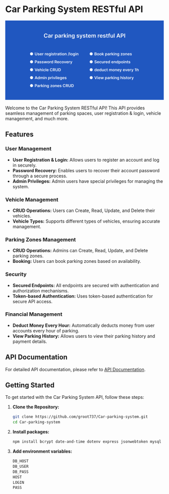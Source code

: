 # Car Parking System RESTful API

![Car Parking System](https://github.com/groot737/Car-parking-system/blob/main/image/banner.png) <!-- Replace 'link_to_your_banner_image' with the actual URL of your title banner image -->

Welcome to the Car Parking System RESTful API! This API provides seamless management of parking spaces, user registration & login, vehicle management, and much more.

## Features

### User Management

- **User Registration & Login:** Allows users to register an account and log in securely.
- **Password Recovery:** Enables users to recover their account password through a secure process.
- **Admin Privileges:** Admin users have special privileges for managing the system.

### Vehicle Management

- **CRUD Operations:** Users can Create, Read, Update, and Delete their vehicles.
- **Vehicle Types:** Supports different types of vehicles, ensuring accurate management.

### Parking Zones Management

- **CRUD Operations:** Admins can Create, Read, Update, and Delete parking zones.
- **Booking:** Users can book parking zones based on availability.

### Security

- **Secured Endpoints:** All endpoints are secured with authentication and authorization mechanisms.
- **Token-based Authentication:** Uses token-based authentication for secure API access.

### Financial Management

- **Deduct Money Every Hour:** Automatically deducts money from user accounts every hour of parking.
- **View Parking History:** Allows users to view their parking history and payment details.

## API Documentation

For detailed API documentation, please refer to [API Documentation](link_to_your_api_documentation).

## Getting Started

To get started with the Car Parking System API, follow these steps:

1. **Clone the Repository:**
   ```bash
   git clone https://github.com/groot737/Car-parking-system.git
   cd Car-parking-system

2. **Install packages:**
   ```bash
   npm install bcrypt date-and-time dotenv express jsonwebtoken mysql nodemailer

3. **Add environment variables:**
   ```bash
   DB_HOST 
   DB_USER 
   DB_PASS 
   HOST 
   LOGIN 
   PASS 
